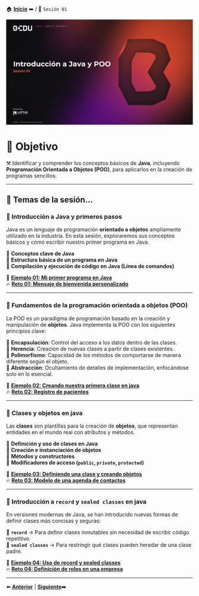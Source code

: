 🏠 [**Inicio**](../Readme.md) ➡️ / 📖 `Sesión 01`

<div align="center">
    <img src="Imagenes/S01.png" alt="Sesion_01">
</div>

# 🎯 Objetivo


⚒️ Identificar y comprender los conceptos básicos de **Java**, incluyendo **Programación Orientada a Objetos (POO)**, para aplicarlos en la creación de programas sencillos.

---

## 📂 Temas de la sesión...

### 📖 Introducción a Java y primeros pasos  
Java es un lenguaje de programación **orientado a objetos** ampliamente utilizado en la industria. En esta sesión, exploraremos sus conceptos básicos y cómo escribir nuestro primer programa en Java.  

🔹 **Conceptos clave de Java**  
🔹 **Estructura básica de un programa en Java**  
🔹 **Compilación y ejecución de código en Java (Línea de comandos)**  

📜 **[Ejemplo 01: Mi primer programa en Java](Ejemplo-01/Readme.md)**  
🔥 **[Reto 01: Mensaje de bienvenida personalizado](Reto-01/Readme.md)**  

---

### 📖 Fundamentos de la programación orientada a objetos (POO)  
La POO es un paradigma de programación basado en la creación y manipulación de **objetos**. Java implementa la POO con los siguientes principios clave:  

🔹 **Encapsulación**: Control del acceso a los datos dentro de las clases.  
🔹 **Herencia**: Creación de nuevas clases a partir de clases existentes.  
🔹 **Polimorfismo**: Capacidad de los métodos de comportarse de manera diferente según el objeto.  
🔹 **Abstracción**: Ocultamiento de detalles de implementación, enfocándose solo en lo esencial.  

📜 **[Ejemplo 02: Creando nuestra primera clase en java](Ejemplo-02/Readme.md)**  
🔥 **[Reto 02: Registro de pacientes](Reto-02/Readme.md)**  

---

### 📖 Clases y objetos en java  
Las **clases** son plantillas para la creación de **objetos**, que representan entidades en el mundo real con atributos y métodos.

🔹 **Definición y uso de clases en Java**  
🔹 **Creación e instanciación de objetos**  
🔹 **Métodos y constructores**  
🔹 **Modificadores de acceso (`public`, `private`, `protected`)**  

📜 **[Ejemplo 03: Definiendo una clase y creando objetos](Ejemplo-03/Readme.md)**  
🔥 **[Reto 03: Modelo de una agenda de contactos](Reto-03/Readme.md)**  

---

### 📖 Introducción a `record` y `sealed classes` en java
En versiones modernas de Java, se han introducido nuevas formas de definir clases más concisas y seguras:

🔹 **`record`** → Para definir clases inmutables sin necesidad de escribir código repetitivo.  
🔹 **`sealed classes`** → Para restringir qué clases pueden heredar de una clase padre.  

📜 **[Ejemplo 04: Uso de record y sealed classes](Ejemplo-04/Readme.md)**  
🔥 **[Reto 04: Definición de roles en una empresa](Reto-04/Readme.md)**  

---

⬅️ [**Anterior**](../Readme.md) | [**Siguiente**](../Sesion-02/Readme.md)➡️
